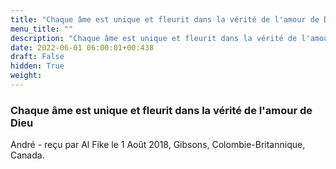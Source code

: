 ```yaml
---
title: "Chaque âme est unique et fleurit dans la vérité de l'amour de Dieu"
menu_title: ""
description: "Chaque âme est unique et fleurit dans la vérité de l'amour de Dieu"
date: 2022-06-01 06:00:01+00:438
draft: False
hidden: True
weight:
---
```

### Chaque âme est unique et fleurit dans la vérité de l'amour de Dieu

André - reçu par Al Fike le 1 Août 2018, Gibsons, Colombie-Britannique, Canada.




